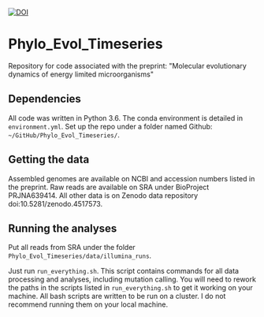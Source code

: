 [![DOI](https://zenodo.org/badge/DOI/10.5281/zenodo.4517573.svg)](https://doi.org/10.5281/zenodo.4517573)



# Phylo_Evol_Timeseries


Repository for code associated with the preprint: "Molecular evolutionary dynamics of energy limited microorganisms"



## Dependencies
All code was written in Python 3.6. The conda environment is detailed in `environment.yml`. Set up the repo under a folder named Github: `~/GitHub/Phylo_Evol_Timeseries/`.

## Getting the data

Assembled genomes are available on NCBI and accession numbers listed in the preprint. Raw reads are available on SRA under BioProject PRJNA639414. All other data is on Zenodo data repository doi:10.5281/zenodo.4517573.


## Running the analyses

Put all reads from SRA under the folder `Phylo_Evol_Timeseries/data/illumina_runs`.




Just run `run_everything.sh`. This script contains commands for all data processing and analyses, including mutation calling. You will need to rework the paths in the scripts listed in `run_everything.sh` to get it working on your machine. All bash scripts are written to be run on a cluster. I do not recommend running them on your local machine.
